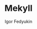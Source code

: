 ---
title: "Mekyll"
github: https://github.com/ifedyukin/Mekyll
demo: https://ifedyukin.github.io/Mekyll
author: Igor Fedyukin
ssg:
  - Jekyll
cms:
  - No Cms
---